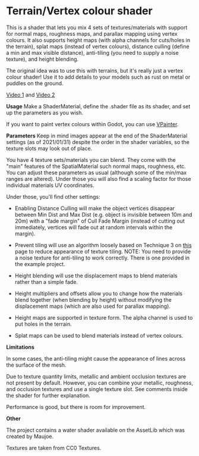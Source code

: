 # Terrain/Vertex colour shader
This is a shader that lets you mix 4 sets of textures/materials with support for normal maps, roughness maps, and parallax mapping using vertex colours. It also supports height maps (with alpha channels for cuts/holes
in the terrain), splat maps (instead of vertex colours), distance culling (define a min and max visible distance), anti-tiling (you need to supply a noise texture), and height blending.

The original idea was to use this with terrains, but it's really just a vertex colour shader! Use it to add details to your models such as rust on metal or puddles on the ground.

[Video 1](https://youtu.be/4e_iv0hZssM) and [Video 2](https://youtu.be/C9tCCJoFKZU)

**Usage**
Make a ShaderMaterial, define the .shader file as its shader, and set up the parameters as you wish.

If you want to paint vertex colours within Godot, you can use [VPainter](https://github.com/tomankirilov/VPainter).

**Parameters**
Keep in mind images appear at the end of the ShaderMaterial settings (as of 2021/01/31) despite the order in the shader variables, so the texture slots may look out of place.

You have 4 texture sets/materials you can blend. They come with the "main" features of the SpatialMaterial such normal maps, roughness, etc.
You can adjust these parameters as usual (although some of the min/max ranges are altered). Under those you will also find a scaling factor for those individual materials UV coordinates.

Under those, you'll find other settings:

* Enabling Distance Culling will make the object vertices disappear between Min Dist and Max Dist (e.g. object is invisible between 10m and 20m) with a "fade margin" of Cull Fade Margin (instead of cutting out immediately, vertices will fade out at random intervals within the margin). 

* Prevent tiling will use an algorithm loosely based on Technique 3 on [this](www.iquilezles.org/www/articles/texturerepetition/texturerepetition.htm) page to reduce appearance of texture tiling.
NOTE: You need to provide a noise texture for anti-tiling to work correctly. There is one provided in the example project.

* Height blending will use the displacement maps to blend materials rather than a simple fade.

* Height multipliers and offsets allow you to change how the materials blend together (when blending by height) without modifying the displacement maps (which are also used for parallax mapping).

* Height maps are supported in texture form. The alpha channel is used to put holes in the terrain.

* Splat maps can be used to blend materials instead of vertex colours.

**Limitations**

In some cases, the anti-tiling might cause the appearance of lines across the surface of the mesh.

Due to texture quantity limits, metallic and ambient occlusion textures are not present by default. 
However, you can combine your metallic, roughness, and occlusion textures and use a single texture slot. See comments inside the shader for further explanation.

Performance is good, but there is room for improvement.

**Other**

The project contains a water shader available on the AssetLib which was created by Maujoe.

Textures are taken from CC0 Textures.